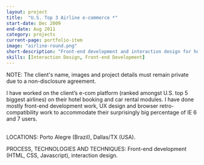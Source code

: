 ```yaml
---
layout: project
title:  "U.S. Top 3 Airline e-commerce *"
start-date: Dec 2009
end-date: Aug 2011
category: projects
current-page: portfolio-item
image: "airline-round.png"
short-description: "Front-end development and interaction design for hotel booking and car rental functionalities."
skills: [Interaction Design, Front-end Development]
---
```


<span class="category-description">NOTE:</span> The client's name, images and project details must remain private due to a non-disclosure agreement.

I have worked on the client’s e-com platform (ranked amongst U.S. top 5 biggest airlines) on their hotel booking and car rental modules. I have done mostly front-end development work, UX design and browser retro-compatibility work to accommodate their surprisingly big percentage of IE 6 and 7 users. 

<br>
<span class="category-description">LOCATIONS:</span>
Porto Alegre (Brazil), Dallas/TX (USA).

<span class="category-description">PROCESS, TECHNOLOGIES AND TECHNIQUES:</span>
Front-end development (HTML, CSS, Javascript), interaction design.